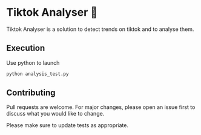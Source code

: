 # Tiktok Analyser :robot:

Tiktok Analyser is a solution to detect trends on tiktok and to analyse them.

## Execution

Use python to launch

```bash
python analysis_test.py
```

## Contributing
Pull requests are welcome. For major changes, please open an issue first to discuss what you would like to change.

Please make sure to update tests as appropriate.
